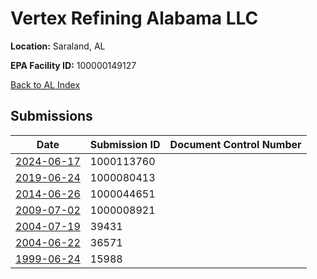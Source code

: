 # Vertex Refining Alabama LLC

**Location:** Saraland, AL

**EPA Facility ID:** 100000149127

[Back to AL Index](../../index.md)

## Submissions

| Date | Submission ID | Document Control Number |
|------|--------------|-------------------------|
| [2024-06-17](submissions/1000113760.md) | 1000113760 |  |
| [2019-06-24](submissions/1000080413.md) | 1000080413 |  |
| [2014-06-26](submissions/1000044651.md) | 1000044651 |  |
| [2009-07-02](submissions/1000008921.md) | 1000008921 |  |
| [2004-07-19](submissions/39431.md) | 39431 |  |
| [2004-06-22](submissions/36571.md) | 36571 |  |
| [1999-06-24](submissions/15988.md) | 15988 |  |
